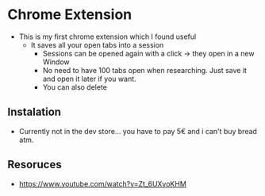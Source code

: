 # Chrome Extension

- This is my first chrome extension which I found useful
  - It saves all your open tabs into a session
    - Sessions can be opened again with a click -> they open in a new Window
    - No need to have 100 tabs open when researching. Just save it and open it later if you want.
    - You can also delete

## Instalation

- Currently not in the dev store... you have to pay 5€ and i can't buy bread atm. 


## Resoruces

- <https://www.youtube.com/watch?v=Zt_6UXvoKHM>
